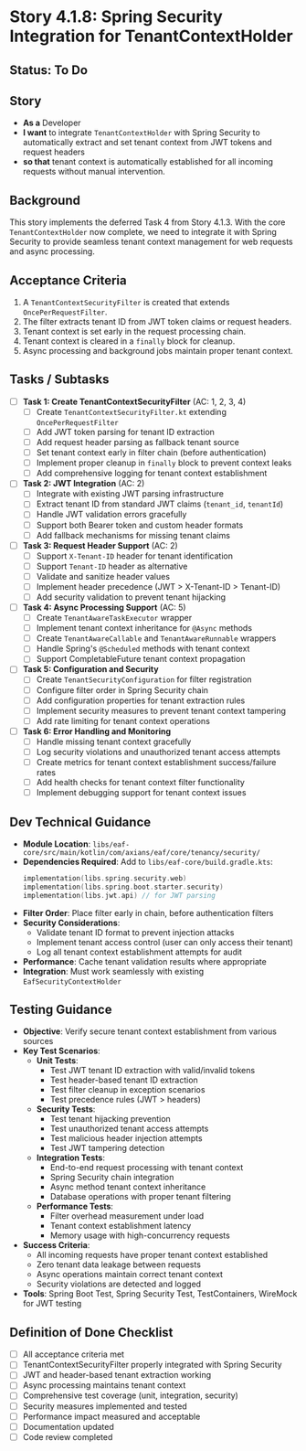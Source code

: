 # Story 4.1.8: Spring Security Integration for TenantContextHolder

## Status: To Do

## Story
- **As a** Developer
- **I want** to integrate `TenantContextHolder` with Spring Security to automatically extract and set tenant context from JWT tokens and request headers
- **so that** tenant context is automatically established for all incoming requests without manual intervention.

## Background
This story implements the deferred Task 4 from Story 4.1.3. With the core `TenantContextHolder` now complete, we need to integrate it with Spring Security to provide seamless tenant context management for web requests and async processing.

## Acceptance Criteria
1. A `TenantContextSecurityFilter` is created that extends `OncePerRequestFilter`.
2. The filter extracts tenant ID from JWT token claims or request headers.
3. Tenant context is set early in the request processing chain.
4. Tenant context is cleared in a `finally` block for cleanup.
5. Async processing and background jobs maintain proper tenant context.

## Tasks / Subtasks

- [ ] **Task 1: Create TenantContextSecurityFilter** (AC: 1, 2, 3, 4)
  - [ ] Create `TenantContextSecurityFilter.kt` extending `OncePerRequestFilter`
  - [ ] Add JWT token parsing for tenant ID extraction
  - [ ] Add request header parsing as fallback tenant source
  - [ ] Set tenant context early in filter chain (before authentication)
  - [ ] Implement proper cleanup in `finally` block to prevent context leaks
  - [ ] Add comprehensive logging for tenant context establishment

- [ ] **Task 2: JWT Integration** (AC: 2)
  - [ ] Integrate with existing JWT parsing infrastructure
  - [ ] Extract tenant ID from standard JWT claims (`tenant_id`, `tenantId`)
  - [ ] Handle JWT validation errors gracefully
  - [ ] Support both Bearer token and custom header formats
  - [ ] Add fallback mechanisms for missing tenant claims

- [ ] **Task 3: Request Header Support** (AC: 2)
  - [ ] Support `X-Tenant-ID` header for tenant identification
  - [ ] Support `Tenant-ID` header as alternative
  - [ ] Validate and sanitize header values
  - [ ] Implement header precedence (JWT > X-Tenant-ID > Tenant-ID)
  - [ ] Add security validation to prevent tenant hijacking

- [ ] **Task 4: Async Processing Support** (AC: 5)
  - [ ] Create `TenantAwareTaskExecutor` wrapper
  - [ ] Implement tenant context inheritance for `@Async` methods
  - [ ] Create `TenantAwareCallable` and `TenantAwareRunnable` wrappers
  - [ ] Handle Spring's `@Scheduled` methods with tenant context
  - [ ] Support CompletableFuture tenant context propagation

- [ ] **Task 5: Configuration and Security** 
  - [ ] Create `TenantSecurityConfiguration` for filter registration
  - [ ] Configure filter order in Spring Security chain
  - [ ] Add configuration properties for tenant extraction rules
  - [ ] Implement security measures to prevent tenant context tampering
  - [ ] Add rate limiting for tenant context operations

- [ ] **Task 6: Error Handling and Monitoring**
  - [ ] Handle missing tenant context gracefully
  - [ ] Log security violations and unauthorized tenant access attempts
  - [ ] Create metrics for tenant context establishment success/failure rates
  - [ ] Add health checks for tenant context filter functionality
  - [ ] Implement debugging support for tenant context issues

## Dev Technical Guidance

- **Module Location**: `libs/eaf-core/src/main/kotlin/com/axians/eaf/core/tenancy/security/`
- **Dependencies Required**: Add to `libs/eaf-core/build.gradle.kts`:
  ```kotlin
  implementation(libs.spring.security.web)
  implementation(libs.spring.boot.starter.security)
  implementation(libs.jwt.api) // for JWT parsing
  ```
- **Filter Order**: Place filter early in chain, before authentication filters
- **Security Considerations**: 
  - Validate tenant ID format to prevent injection attacks
  - Implement tenant access control (user can only access their tenant)
  - Log all tenant context establishment attempts for audit
- **Performance**: Cache tenant validation results where appropriate
- **Integration**: Must work seamlessly with existing `EafSecurityContextHolder`

## Testing Guidance

- **Objective**: Verify secure tenant context establishment from various sources
- **Key Test Scenarios**:
  - **Unit Tests**:
    - Test JWT tenant ID extraction with valid/invalid tokens
    - Test header-based tenant ID extraction
    - Test filter cleanup in exception scenarios
    - Test precedence rules (JWT > headers)
  - **Security Tests**:
    - Test tenant hijacking prevention
    - Test unauthorized tenant access attempts
    - Test malicious header injection attempts
    - Test JWT tampering detection
  - **Integration Tests**:
    - End-to-end request processing with tenant context
    - Spring Security chain integration
    - Async method tenant context inheritance
    - Database operations with proper tenant filtering
  - **Performance Tests**:
    - Filter overhead measurement under load
    - Tenant context establishment latency
    - Memory usage with high-concurrency requests
- **Success Criteria**: 
  - All incoming requests have proper tenant context established
  - Zero tenant data leakage between requests
  - Async operations maintain correct tenant context
  - Security violations are detected and logged
- **Tools**: Spring Boot Test, Spring Security Test, TestContainers, WireMock for JWT testing

## Definition of Done Checklist

- [ ] All acceptance criteria met
- [ ] TenantContextSecurityFilter properly integrated with Spring Security
- [ ] JWT and header-based tenant extraction working
- [ ] Async processing maintains tenant context
- [ ] Comprehensive test coverage (unit, integration, security)
- [ ] Security measures implemented and tested
- [ ] Performance impact measured and acceptable
- [ ] Documentation updated
- [ ] Code review completed 

